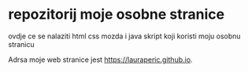 # repozitorij moje osobne stranice

ovdje ce se nalaziti html css mozda i java skript koji koristi moju osobnu stranicu

Adrsa moje web stranice jest https://lauraperic.github.io.
